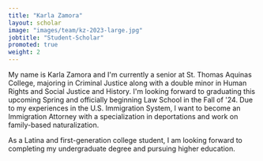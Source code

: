 ```yaml
---
title: "Karla Zamora"
layout: scholar
image: "images/team/kz-2023-large.jpg"
jobtitle: "Student-Scholar"
promoted: true
weight: 2
---
```


My name is Karla Zamora and I'm currently a senior at St. Thomas Aquinas College, majoring in Criminal Justice along with a double minor in Human Rights and Social Justice and History.
I'm looking forward to graduating this upcoming Spring and officially beginning Law School in the Fall of '24.
Due to my experiences in the U.S. Immigration System, I want to become an Immigration Attorney with a specialization in deportations and work on family-based naturalization.
<!--Also, I want to become an advocate for both DACA and TPS beneficiaries.-->
<!--In these past three years as an undergrad, I have completed internships with State Senator Elijah Reinchlin-Melncik, the Legal Services of the Hudson Valley in their Immigration Unit, the Human Rights Commission, worked in immigration law firms, and I'm currently working part-time on campus as the Orientation Coordinator.-->
As a Latina and first-generation college student, I am looking forward to completing my undergraduate degree and pursuing higher education.


